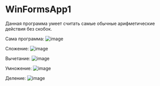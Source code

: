 # WinFormsApp1
Данная программа умеет считать самые обычные арифметические действия без скобок.

Сама программа:
![image](https://github.com/user-attachments/assets/0c86ed9a-85b0-4b07-bd26-51689e7ca539)


Сложение:
![image](https://github.com/user-attachments/assets/4c7fce18-d45c-43af-b049-367c0ffdb2c3)

Вычетание:
![image](https://github.com/user-attachments/assets/6e61679b-58bf-42b8-b21c-7872265ce316)


Умножение:
![image](https://github.com/user-attachments/assets/2a072259-966c-4219-acda-87648965e78b)



Деление:
![image](https://github.com/user-attachments/assets/91c76ae1-8bf4-4cae-a1f5-2c701472cdd0)


